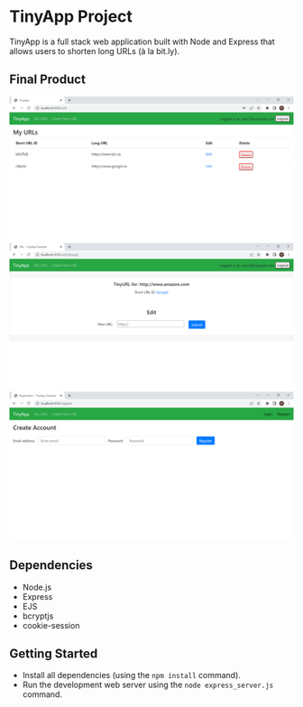 # TinyApp Project

TinyApp is a full stack web application built with Node and Express that allows users to shorten long URLs (à la bit.ly).

## Final Product

!["Screenshot of URLs page:  Only logged in user can see the URLs, add new shorten long URL, edit or delete URLs which belongs to them. User can only see the URLs which belongs to them."](https://github.com/mitalikawde11/tinyapp/blob/master/docs/urls_page.png?raw=true)
!["Screenshot of Edit URL page:  Only logged in user can edit URL"](https://github.com/mitalikawde11/tinyapp/blob/master/docs/urls_edit_page.png?raw=true)
!["Screenshot of Register page:  you can register using email address and password and add, edit, delete and view URLs"](https://github.com/mitalikawde11/tinyapp/blob/master/docs/urls_register_page.png?raw=true)

## Dependencies

- Node.js
- Express
- EJS
- bcryptjs
- cookie-session

## Getting Started

- Install all dependencies (using the `npm install` command).
- Run the development web server using the `node express_server.js` command.